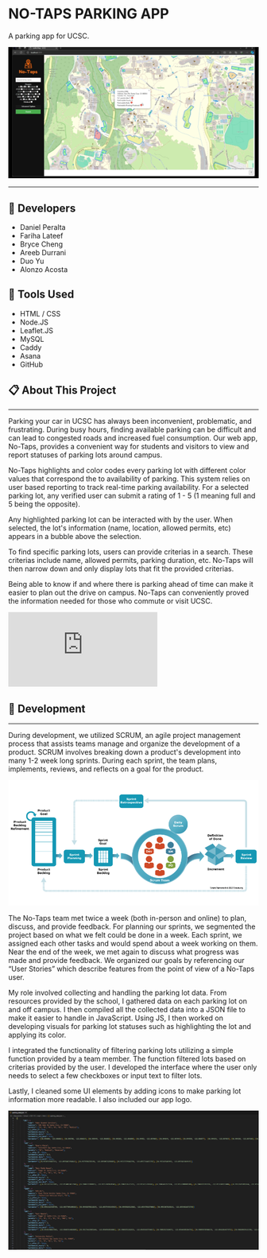 # **NO-TAPS PARKING APP**
A parking app for UCSC.

![thumbnail](/images/blogs/projects/notaps/thumbnail.png)

---
## 👷 Developers 
- Daniel Peralta
- Fariha Lateef
- Bryce Cheng
- Areeb Durrani
- Duo Yu
- Alonzo Acosta

## 🔧 Tools Used 
- HTML / CSS
- Node.JS
- Leaflet.JS
- MySQL
- Caddy
- Asana
- GitHub

## 📋 About This Project
---
Parking your car in UCSC has always been inconvenient, problematic, and frustrating. During busy hours, finding available parking can be difficult and can lead to congested roads and increased fuel consumption. Our web app, No-Taps, provides a convenient way for students and visitors to view and report statuses of parking lots around campus. 

No-Taps highlights and color codes every parking lot with different color values that correspond the to availability of parking. This system relies on user based reporting to track real-time parking availability. For a selected parking lot, any verified user can submit a rating of 1 - 5 (1 meaning full and 5 being the opposite). 

Any highlighted parking lot can be interacted with by the user. When selected, the lot's information (name, location, allowed permits, etc) appears in a bubble above the selection. 

To find specific parking lots, users can provide criterias in a search. These criterias include name, allowed permits, parking duration, etc. No-Taps will then narrow down and only display lots that fit the provided criterias. 

Being able to know if and where there is parking ahead of time can make it easier to plan out the drive on campus. No-Taps can conveniently proved the information needed for those who commute or visit UCSC. 

<iframe class="w-full sm:w-[560px] aspect-16/9" src="https://www.youtube.com/embed/nnEeCHnOwJY?si=2Tbl_3aEiRxIzVr-" title="YouTube video player" frameborder="0" allow="accelerometer; clipboard-write; encrypted-media; gyroscope; picture-in-picture; web-share" referrerpolicy="strict-origin-when-cross-origin" allowfullscreen></iframe>

## 🔨 Development 
---
During development, we utilized SCRUM, an agile project management process that assists teams manage and organize the development of a product. SCRUM involves breaking down a product's development into many 1-2 week long sprints. During each sprint, the team plans, implements, reviews, and reflects on a goal for the product. 

![Scrum Framework © Scrum.org](/images/blogs/projects/notaps/scrum-framework.png)

The No-Taps team met twice a week (both in-person and online) to plan, discuss, and provide feedback. For planning our sprints, we segmented the project based on what we felt could be done in a week. Each sprint, we assigned each other tasks and would spend about a week working on them. Near the end of the week, we met again to discuss what progress was made and provide feedback. We organized our goals by referencing our “User Stories” which describe features from the point of view of a No-Taps user. 

My role involved collecting and handling the parking lot data. From resources provided by the school, I gathered data on each parking lot on and off campus. I then compiled all the collected data into a JSON file to make it easier to handle in JavaScript. Using JS, I then worked on developing visuals for parking lot statuses such as highlighting the lot and applying its color. 

I integrated the functionality of filtering parking lots utilizing a simple function provided by a team member. The function filtered lots based on criterias provided by the user. I developed the interface where the user only needs to select a few checkboxes or input text to filter lots. 

Lastly, I cleaned some UI elements by adding icons to make parking lot information more readable. I also included our app logo. 

![Scrum Framework © Scrum.org](/images/blogs/projects/notaps/parking-data.png)